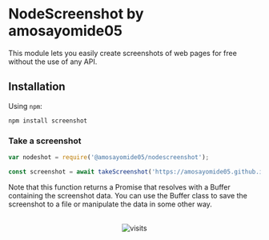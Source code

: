 # NodeScreenshot by amosayomide05
This module lets you easily create screenshots of web pages for free without the use of any API.

## Installation

Using `npm`:

	npm install screenshot

### Take a screenshot

```js
var nodeshot = require('@amosayomide05/nodescreenshot');

const screenshot = await takeScreenshot('https://amosayomide05.github.io');
```

Note that this function returns a Promise that resolves with a Buffer containing the screenshot data. You can use the Buffer class to save the screenshot to a file or manipulate the data in some other way.




<p align="center"><br>
<img src="https://visit-counter.vercel.app/counter.png?page=https%3A%2F%2Fgithub.com%2Famoayomide05%2Fchatgpt-whatsapp-bot&s=80&c=00ff00&bg=00000000&no=5&ff=digi" alt="visits">
</p>
